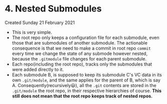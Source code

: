 # 4. Nested Submodules
Created Sunday 21 February 2021


* This is very simple.
* The root repo only keeps a configuration file for each submodule, even those that are submodules of another submodule. The actionable consequence is that we need to make a commit in root repo ``commit`` every time we change the state of any submode however nested, because the ``.gitmodule`` file changes for each parent submodule.
* Each repo(including the root repo), tracks only the submodules that were added directly to it.
* Each submodule B, is supposed to keep its submodule C's VC data in its own ``.git/module``, and the same applies for the parent of B, which is say A. Consequently(recursively😃️), all the ``.git`` contents are stored in the ``.git/module`` the root repo, in their respective hierarchies of course. **This still does not mean that the root repo keeps track of nested repos.**


